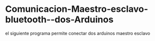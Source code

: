 # Comunicacion-Maestro-esclavo-bluetooth--dos-Arduinos


el siguiente programa permite conectar dos arduinos maestro esclavo

